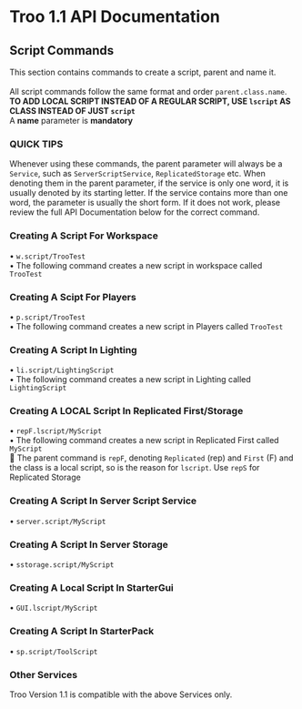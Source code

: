 # Troo 1.1 API Documentation

## Script Commands

This section contains commands to create a script, parent and name it. <br></br>
All script commands follow the same format and order `parent.class.name`. **TO ADD LOCAL SCRIPT INSTEAD OF A REGULAR SCRIPT, USE `lscript` AS CLASS INSTEAD OF JUST `script`** <br>
A **name** parameter is **mandatory**

<h3>QUICK TIPS</h3>

Whenever using these commands, the parent parameter will always be a `Service`, such as `ServerScriptService`, `ReplicatedStorage` etc. When denoting them in the parent parameter, if the service is only one word, it is usually denoted by its starting letter. If the service contains more than one word, the parameter is usually the short form. If it does not work, please review the full API Documentation below for the correct command. 

<h3>Creating A Script For Workspace</h3>

• `w.script/TrooTest` <br>
• The following command creates a new script in workspace called `TrooTest`

<h3>Creating A Scipt For Players</h3>

• `p.script/TrooTest` <br>
• The following command creates a new script in Players called `TrooTest`

<h3>Creating A Script In Lighting</h3>

• `li.script/LightingScript` <br>
• The following command creates a new script in Lighting called `LightingScript`

<h3>Creating A LOCAL Script In Replicated First/Storage</h3>

• `repF.lscript/MyScript` <br>
• The following command creates a new script in Replicated First called `MyScript` <br>
🔑 The parent command is `repF`, denoting `Replicated` (rep) and `First` (F) and the class is a local script, so is the reason for `lscript`. Use `repS` for Replicated Storage

<h3>Creating A Script In Server Script Service</h3>

• `server.script/MyScript`

<h3>Creating A Script In Server Storage</h3>

• `sstorage.script/MyScript`

<h3>Creating A Local Script In StarterGui</h3>

• `GUI.lscript/MyScript`

<h3>Creating A Script In StarterPack</h3>

• `sp.script/ToolScript`

<h3>Other Services</h3>

Troo Version 1.1 is compatible with the above Services only.




